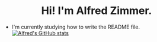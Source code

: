 <h1 align="center">
  Hi! I'm Alfred Zimmer.
</h1>

- I'm currently studying how to write the README file.
[![Alfred's GitHub stats](https://github-readme-stats.vercel.app/api?username=alfredzimmer)](https://github.com/anuraghazra/github-readme-stats)
